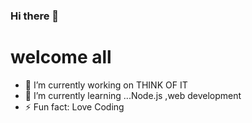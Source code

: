 ### Hi there 👋
# welcome all






- 🔭 I’m currently working on THINK OF IT
- 🌱 I’m currently learning ...Node.js ,web development
- ⚡ Fun fact: Love Coding

